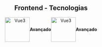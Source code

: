 <h2 style="text-align: center;">
  Frontend - Tecnologias
</h2>
<div style="display: flex; align-items: center; justify-content: center; text-align: center;">
  <div style="width: fit-content;">
    <img 
      src="https://cdn1.iconfinder.com/data/icons/programing-development-7/24/html_html5_web_programing_developer-512.png" 
      alt="Vue3"
      style="width: 80px; height: 80px;"
    >
  </div>
  <div style="text-align: center;">
    <h4 style="margin: 0;">
      Avançado
    </h4>
  </div>

  <div>
    <img 
      src="https://upload.wikimedia.org/wikipedia/commons/thumb/d/d5/CSS3_logo_and_wordmark.svg/1200px-CSS3_logo_and_wordmark.svg.png" 
      alt="Vue3"
      style="width: 80px; height: 80px;"
    >
  </div>
  <div style="text-align: center;">
    <h4 style="margin: 0;">
      Avançado
    </h4>
  </div>
</div>
